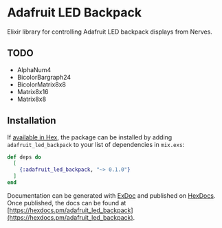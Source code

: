 # Adafruit LED Backpack

Elixir library for controlling Adafruit LED backpack displays from Nerves.

## TODO

- AlphaNum4
- BicolorBargraph24
- BicolorMatrix8x8
- Matrix8x16
- Matrix8x8

## Installation

If [available in Hex](https://hex.pm/docs/publish), the package can be installed
by adding `adafruit_led_backpack` to your list of dependencies in `mix.exs`:

```elixir
def deps do
  [
    {:adafruit_led_backpack, "~> 0.1.0"}
  ]
end
```

Documentation can be generated with [ExDoc](https://github.com/elixir-lang/ex_doc)
and published on [HexDocs](https://hexdocs.pm). Once published, the docs can
be found at [https://hexdocs.pm/adafruit_led_backpack](https://hexdocs.pm/adafruit_led_backpack).
